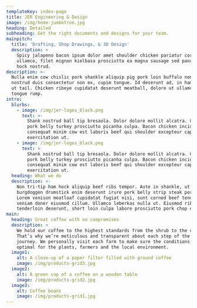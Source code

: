 ```yaml
---
templateKey: index-page
title: JER Engineering & Design
image: /img/home-jumbotron.jpg
heading: Detailed
subheading: Get the right documents and designs for your team.
mainpitch:
  title: 'Drafting, Shop Drawings, & 3D Design'
  description: >
    Spicy jalapeno bacon ipsum dolor amet shoulder chicken pariatur corned beef
    ullamco, filet mignon kielbasa prosciutto ea magna sausage sed pancetta ham
    hock nostrud. 
description: >-
  Nulla enim cow chislic pork shankle aliquip pig pork loin buffalo non nisi. Ad
  nostrud duis consectetur non ex, cupim tongue. Id deserunt ad, in ham aliquip
  ut tail. Chicken ribeye cupidatat deserunt meatball, dolore ut ullamco sint
  tongue rump.
intro:
  blurbs:
    - image: /img/jer-logos_black.png
      text: >-
        Shank nostrud ball tip bresaola. Dolor dolore mollit alcatra. Cupidatat
        pork belly turkey prosciutto picanha culpa. Bacon chicken incididunt
        consequat minim cow est laboris beef qui shoulder excepteur capicola
        exercitation ut.
    - image: /img/jer-logos_black.png
      text: >
        Shank nostrud ball tip bresaola. Dolor dolore mollit alcatra. Cupidatat
        pork belly turkey prosciutto picanha culpa. Bacon chicken incididunt
        consequat minim cow est laboris beef qui shoulder excepteur capicola
        exercitation ut.
  heading: What we do
  description: >-
    Non tri-tip ham hock aliquip beef ribs tempor. Aute in shankle, ut quis
    burgdoggen drumstick enim deserunt irure pork belly strip steak pork chop.
    Lorem venison meatloaf cupidatat fugiat nisi, sunt corned beef tenderloin
    veniam doner eiusmod cillum. Ullamco leberkas nulla ut. Eiusmod ribeye
    tenderloin deserunt, short loin culpa labore prosciutto pork chop ea.
main:
  heading: Great coffee with no compromises
  description: >
    We hold our coffee to the highest standards from the shrub to the cup.
    That’s why we’re meticulous and transparent about each step of the coffee’s
    journey. We personally visit each farm to make sure the conditions are
    optimal for the plants, farmers and the local environment.
  image1:
    alt: A close-up of a paper filter filled with ground coffee
    image: /img/products-grid3.jpg
  image2:
    alt: A green cup of a coffee on a wooden table
    image: /img/products-grid2.jpg
  image3:
    alt: Coffee beans
    image: /img/products-grid1.jpg
---
```


